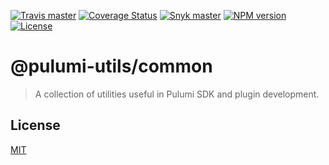 [![Travis master](https://img.shields.io/travis/neoskop/pulumi-utils/master.svg)](https://travis-ci.org/neoskop/pulumi-utils)
[![Coverage Status](https://coveralls.io/repos/github/neoskop/pulumi-utils/badge.svg)](https://coveralls.io/github/neoskop/pulumi-utils)
[![Snyk master](https://snyk.io/test/github/neoskop/pulumi-utils/master/badge.svg)](https://snyk.io/test/github/neoskop/pulumi-utils/master)
[![NPM version][npm-badge-common]][npm-link-common]
[![License][licence-common]][licence-link]

# @pulumi-utils/common

> A collection of utilities useful in Pulumi SDK and plugin development.

## License

[MIT](licence-link)

[npm-badge-common]: https://img.shields.io/npm/v/@pulumi-utils/common
[npm-link-common]: https://npmjs.com/package/@pulumi-utils/common
[licence-link]: https://github.com/neoskop/pulumi-utils/blob/master/LICENSE
[licence-common]: https://img.shields.io/npm/l/%40neoskop%2Fpulumi-utils-common
